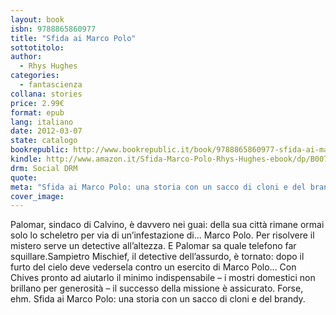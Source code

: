 ```yaml
---
layout: book
isbn: 9788865860977
title: "Sfida ai Marco Polo"
sottotitolo:
author:
  - Rhys Hughes 
categories:
  - fantascienza
collana: stories
price: 2.99€
format: epub
lang: italiano
date: 2012-03-07
state: catalogo
bookrepublic: http://www.bookrepublic.it/book/9788865860977-sfida-ai-marco-polo/
kindle: http://www.amazon.it/Sfida-Marco-Polo-Rhys-Hughes-ebook/dp/B007HQDMIW/
drm: Social DRM
quote:
meta: "Sfida ai Marco Polo: una storia con un sacco di cloni e del brandy."
cover_image:
---
```

Palomar, sindaco di Calvino, è davvero nei guai: della sua città rimane ormai solo lo scheletro per via di un’infestazione di... Marco Polo. Per risolvere il mistero serve un detective all’altezza. E Palomar sa quale telefono far squillare.Sampietro Mischief, il detective dell’assurdo, è tornato: dopo il furto del cielo deve vedersela contro un esercito di Marco Polo... Con Chives pronto ad aiutarlo il minimo indispensabile – i mostri domestici non brillano per generosità – il successo della missione è assicurato. Forse, ehm. Sfida ai Marco Polo: una storia con un sacco di cloni e del brandy.
